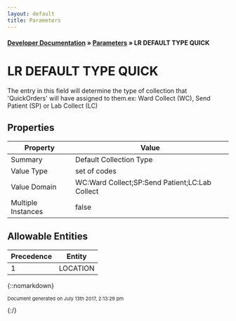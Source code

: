 ```yaml
---
layout: default
title: Parameters
---
```


#### [Developer Documentation](../index) &#187; [Parameters](TableOfContents) &#187; LR DEFAULT TYPE QUICK<br/>
# LR DEFAULT TYPE QUICK

The entry in this field will determine the type of collection that &#x27;QuickOrders&#x27; will have assigned to them.ex: Ward Collect (WC), Send Patient (SP) or Lab Collect (LC)

## Properties

Property | Value
--- | ---
Summary | Default Collection Type
Value Type | set of codes
Value Domain | WC:Ward Collect;SP:Send Patient;LC:Lab Collect
Multiple Instances | false

## Allowable Entities

Precedence | Entity
--- | ---
1 | LOCATION

{::nomarkdown} <br/><p style="font-size: 11px">Document generated on July 13th 2017, 2:13:29 pm</p>{:/}